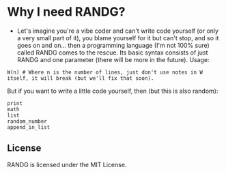 # Why I need RANDG?
- Let's imagine you're a vibe coder and can't write code yourself (or only a very small part of it), you blame yourself for it but can't stop, and so it goes on and on... then a programming language (I'm not 100% sure) called RANDG comes to the rescue. Its basic syntax consists of just RANDG and one parameter (there will be more in the future).
Usage:

```randg
W(n) # Where n is the number of lines, just don't use notes in W itself, it will break (but we'll fix that soon).
```

But if you want to write a little code yourself, then (but this is also random):

```randg
print
math
list
random_number
append_in_list
```
## License
RANDG is licensed under the MIT License.
